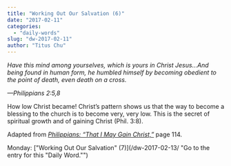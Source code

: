 ```yaml
---
title: "Working Out Our Salvation (6)"
date: "2017-02-11"
categories: 
  - "daily-words"
slug: "dw-2017-02-11"
author: "Titus Chu"
---
```


_Have this mind among yourselves, which is yours in Christ Jesus...And being found in human form, he humbled himself by becoming obedient to the point of death, even death on a cross._

_—Philippians 2:5,8_

How low Christ became! Christ’s pattern shows us that the way to become a blessing to the church is to become very, very low. This is the secret of spiritual growth and of gaining Christ (Phil. 3:8).

Adapted from _[Philippians: “That I May Gain Christ,”](/book-philippians/ "Go to the listing for this book.")_ page 114.

Monday: ["Working Out Our Salvation" (7)](/dw-2017-02-13/ "Go to the entry for this "Daily Word."")
